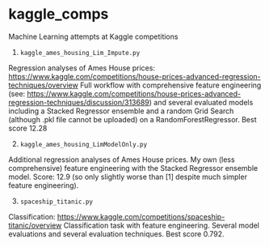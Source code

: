 # kaggle_comps
Machine Learning attempts at Kaggle competitions


1. `kaggle_ames_housing_Lim_Impute.py`

Regression analyses of Ames House prices: https://www.kaggle.com/competitions/house-prices-advanced-regression-techniques/overview
Full workflow with comprehensive feature engineering (see: https://www.kaggle.com/competitions/house-prices-advanced-regression-techniques/discussion/313689) and several evaluated models including a Stacked Regressor ensemble and a random Grid Search (although .pkl file cannot be uploaded) on a RandomForestRegressor. Best score 12.28



2. `kaggle_ames_housing_LimModelOnly.py`

Additional regression analyses of Ames House prices. My own (less comprehensive) feature engineering with the Stacked Regressor ensemble model. Score: 12.9 (so only slightly worse than [1] despite much simpler feature engineering).



3. `spaceship_titanic.py`

Classification: https://www.kaggle.com/competitions/spaceship-titanic/overview
Classification task with feature engineering. Several model evaluations and several evaluation techniques. Best score 0.792. 


